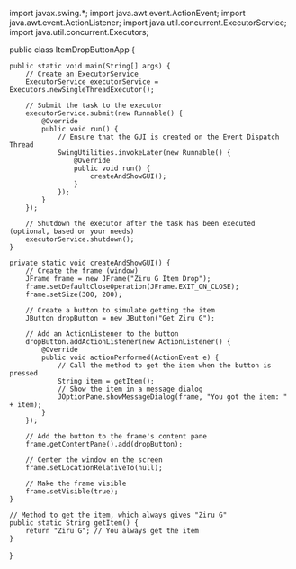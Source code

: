 import javax.swing.*;
import java.awt.event.ActionEvent;
import java.awt.event.ActionListener;
import java.util.concurrent.ExecutorService;
import java.util.concurrent.Executors;

public class ItemDropButtonApp {

    public static void main(String[] args) {
        // Create an ExecutorService
        ExecutorService executorService = Executors.newSingleThreadExecutor();
        
        // Submit the task to the executor
        executorService.submit(new Runnable() {
            @Override
            public void run() {
                // Ensure that the GUI is created on the Event Dispatch Thread
                SwingUtilities.invokeLater(new Runnable() {
                    @Override
                    public void run() {
                        createAndShowGUI();
                    }
                });
            }
        });

        // Shutdown the executor after the task has been executed (optional, based on your needs)
        executorService.shutdown();
    }

    private static void createAndShowGUI() {
        // Create the frame (window)
        JFrame frame = new JFrame("Ziru G Item Drop");
        frame.setDefaultCloseOperation(JFrame.EXIT_ON_CLOSE);
        frame.setSize(300, 200);
        
        // Create a button to simulate getting the item
        JButton dropButton = new JButton("Get Ziru G");

        // Add an ActionListener to the button
        dropButton.addActionListener(new ActionListener() {
            @Override
            public void actionPerformed(ActionEvent e) {
                // Call the method to get the item when the button is pressed
                String item = getItem();
                // Show the item in a message dialog
                JOptionPane.showMessageDialog(frame, "You got the item: " + item);
            }
        });

        // Add the button to the frame's content pane
        frame.getContentPane().add(dropButton);

        // Center the window on the screen
        frame.setLocationRelativeTo(null);

        // Make the frame visible
        frame.setVisible(true);
    }

    // Method to get the item, which always gives "Ziru G"
    public static String getItem() {
        return "Ziru G"; // You always get the item
    }
}
